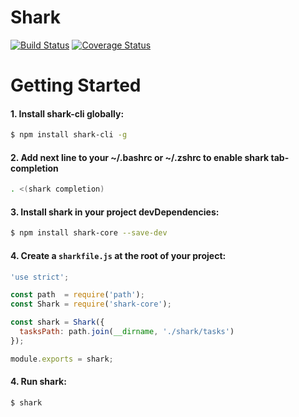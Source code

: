 Shark
===

[![Build Status](https://travis-ci.org/shark-js/shark.svg?branch=master)](https://travis-ci.org/shark-js/shark)
[![Coverage Status](https://coveralls.io/repos/shark-js/shark/badge.png?branch=master)](https://coveralls.io/r/shark-js/shark)
# Getting Started

#### 1. Install shark-cli globally:

```sh
$ npm install shark-cli -g
```


#### 2. Add next line to your ~/.bashrc or ~/.zshrc to enable shark tab-completion

```sh
. <(shark completion)
```

#### 3. Install shark in your project devDependencies:

```sh
$ npm install shark-core --save-dev
```

#### 4. Create a `sharkfile.js` at the root of your project:

```js
'use strict';

const path  = require('path');
const Shark = require('shark-core');

const shark = Shark({
  tasksPath: path.join(__dirname, './shark/tasks')
});

module.exports = shark;
```

#### 4. Run shark:
```sh
$ shark
```
